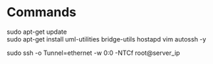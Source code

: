 # Commands

sudo apt-get update  
sudo apt-get install uml-utilities bridge-utils hostapd vim autossh -y  

sudo ssh -o Tunnel=ethernet -w 0:0 -NTCf  root@server_ip 
